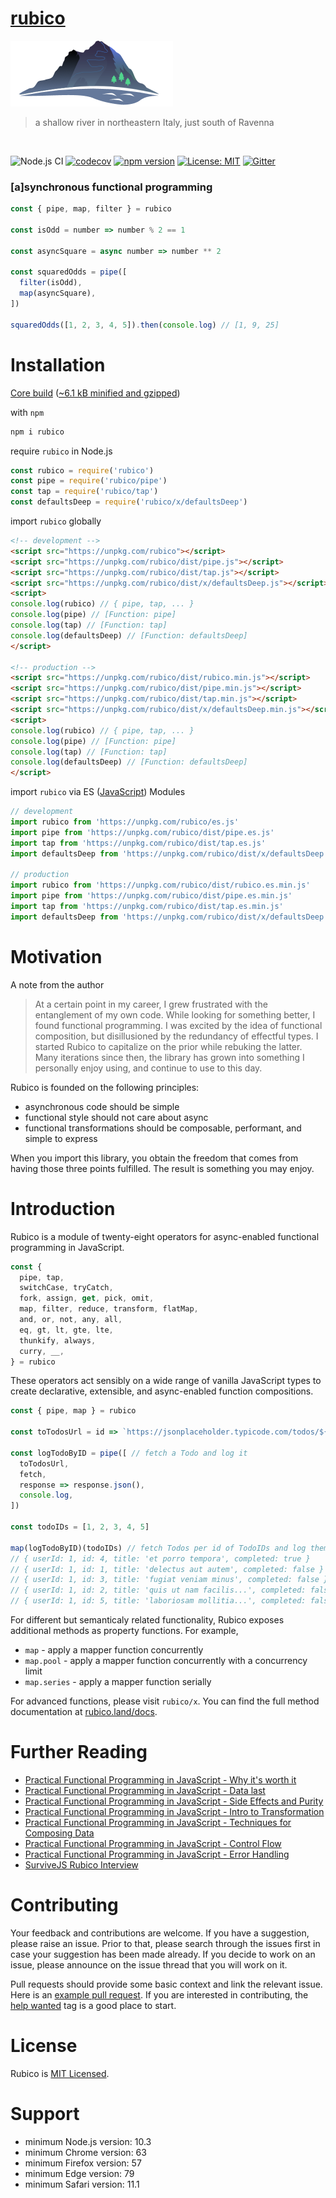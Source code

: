 # [rubico](https://rubico.land/)
![rubico](https://raw.githubusercontent.com/a-synchronous/assets/master/rubico-logo.png)
> a shallow river in northeastern Italy, just south of Ravenna

<br />

![Node.js CI](https://github.com/a-synchronous/rubico/workflows/Node.js%20CI/badge.svg?branch=master)
[![codecov](https://codecov.io/gh/a-synchronous/rubico/branch/master/graph/badge.svg)](https://codecov.io/gh/a-synchronous/rubico)
[![npm version](https://img.shields.io/npm/v/rubico.svg?style=flat)](https://www.npmjs.com/package/rubico)
[![License: MIT](https://img.shields.io/badge/License-MIT-blue.svg)](https://opensource.org/licenses/MIT)
[![Gitter](https://badges.gitter.im/Join_Chat.svg)](https://gitter.im/a-synchronous/rubico)

### [a]synchronous functional programming

```javascript [playground]
const { pipe, map, filter } = rubico

const isOdd = number => number % 2 == 1

const asyncSquare = async number => number ** 2

const squaredOdds = pipe([
  filter(isOdd),
  map(asyncSquare),
])

squaredOdds([1, 2, 3, 4, 5]).then(console.log) // [1, 9, 25]
```

# Installation
[Core build](https://unpkg.com/rubico/index.js) ([~6.1 kB minified and gzipped](https://unpkg.com/rubico/dist/rubico.min.js))

with `npm`
```bash
npm i rubico
```

require `rubico` in Node.js
```javascript
const rubico = require('rubico')
const pipe = require('rubico/pipe')
const tap = require('rubico/tap')
const defaultsDeep = require('rubico/x/defaultsDeep')
```

import `rubico` globally
```html [htmlmixed]
<!-- development -->
<script src="https://unpkg.com/rubico"></script>
<script src="https://unpkg.com/rubico/dist/pipe.js"></script>
<script src="https://unpkg.com/rubico/dist/tap.js"></script>
<script src="https://unpkg.com/rubico/dist/x/defaultsDeep.js"></script>
<script>
console.log(rubico) // { pipe, tap, ... }
console.log(pipe) // [Function: pipe]
console.log(tap) // [Function: tap]
console.log(defaultsDeep) // [Function: defaultsDeep]
</script>

<!-- production -->
<script src="https://unpkg.com/rubico/dist/rubico.min.js"></script>
<script src="https://unpkg.com/rubico/dist/pipe.min.js"></script>
<script src="https://unpkg.com/rubico/dist/tap.min.js"></script>
<script src="https://unpkg.com/rubico/dist/x/defaultsDeep.min.js"></script>
<script>
console.log(rubico) // { pipe, tap, ... }
console.log(pipe) // [Function: pipe]
console.log(tap) // [Function: tap]
console.log(defaultsDeep) // [Function: defaultsDeep]
</script>
```

import `rubico` via ES ([JavaScript](https://developer.mozilla.org/en-US/docs/Web/JavaScript/Guide/Modules)) Modules
```javascript
// development
import rubico from 'https://unpkg.com/rubico/es.js'
import pipe from 'https://unpkg.com/rubico/dist/pipe.es.js'
import tap from 'https://unpkg.com/rubico/dist/tap.es.js'
import defaultsDeep from 'https://unpkg.com/rubico/dist/x/defaultsDeep.es.js'

// production
import rubico from 'https://unpkg.com/rubico/dist/rubico.es.min.js'
import pipe from 'https://unpkg.com/rubico/dist/pipe.es.min.js'
import tap from 'https://unpkg.com/rubico/dist/tap.es.min.js'
import defaultsDeep from 'https://unpkg.com/rubico/dist/x/defaultsDeep.es.min.js'
```

# Motivation

A note from the author
> At a certain point in my career, I grew frustrated with the entanglement of my own code. While looking for something better, I found functional programming. I was excited by the idea of functional composition, but disillusioned by the redundancy of effectful types. I started Rubico to capitalize on the prior while rebuking the latter. Many iterations since then, the library has grown into something I personally enjoy using, and continue to use to this day.

Rubico is founded on the following principles:
 * asynchronous code should be simple
 * functional style should not care about async
 * functional transformations should be composable, performant, and simple to express

When you import this library, you obtain the freedom that comes from having those three points fulfilled. The result is something you may enjoy.

# Introduction

Rubico is a module of twenty-eight operators for async-enabled functional programming in JavaScript.

```javascript
const {
  pipe, tap,
  switchCase, tryCatch,
  fork, assign, get, pick, omit,
  map, filter, reduce, transform, flatMap,
  and, or, not, any, all,
  eq, gt, lt, gte, lte,
  thunkify, always,
  curry, __,
} = rubico
```

These operators act sensibly on a wide range of vanilla JavaScript types to create declarative, extensible, and async-enabled function compositions.

```javascript [playground]
const { pipe, map } = rubico

const toTodosUrl = id => `https://jsonplaceholder.typicode.com/todos/${id}`

const logTodoByID = pipe([ // fetch a Todo and log it
  toTodosUrl,
  fetch,
  response => response.json(),
  console.log,
])

const todoIDs = [1, 2, 3, 4, 5]

map(logTodoByID)(todoIDs) // fetch Todos per id of TodoIDs and log them
// { userId: 1, id: 4, title: 'et porro tempora', completed: true }
// { userId: 1, id: 1, title: 'delectus aut autem', completed: false }
// { userId: 1, id: 3, title: 'fugiat veniam minus', completed: false }
// { userId: 1, id: 2, title: 'quis ut nam facilis...', completed: false }
// { userId: 1, id: 5, title: 'laboriosam mollitia...', completed: false }
```

For different but semanticaly related functionality, Rubico exposes additional methods as property functions. For example,

 * `map` - apply a mapper function concurrently
 * `map.pool` - apply a mapper function concurrently with a concurrency limit
 * `map.series` - apply a mapper function serially

For advanced functions, please visit `rubico/x`. You can find the full method documentation at [rubico.land/docs](https://rubico.land/docs).

# Further Reading
 * [Practical Functional Programming in JavaScript - Why it's worth it](https://dev.to/richytong/practical-functional-programming-in-javascript-why-it-s-worth-it-ep1)
 * [Practical Functional Programming in JavaScript - Data last](https://dev.to/richytong/practical-functional-programming-in-javascript-data-last-1gjo)
 * [Practical Functional Programming in JavaScript - Side Effects and Purity](https://dev.to/richytong/practical-functional-programming-in-javascript-side-effects-and-purity-revised-420h)
 * [Practical Functional Programming in JavaScript - Intro to Transformation](https://dev.to/richytong/practical-functional-programming-in-javascript-intro-to-transformation-55hm)
 * [Practical Functional Programming in JavaScript - Techniques for Composing Data](https://dev.to/richytong/practical-functional-programming-in-javascript-techniques-for-composing-data-c39)
 * [Practical Functional Programming in JavaScript - Control Flow](https://dev.to/richytong/practical-functional-programming-in-javascript-control-flow-2fim)
 * [Practical Functional Programming in JavaScript - Error Handling](https://dev.to/richytong/practical-functional-programming-in-javascript-error-handling-8g5)
 * [SurviveJS Rubico Interview](https://survivejs.com/blog/rubico-interview/)

# Contributing
Your feedback and contributions are welcome. If you have a suggestion, please raise an issue. Prior to that, please search through the issues first in case your suggestion has been made already. If you decide to work on an issue, please announce on the issue thread that you will work on it.

Pull requests should provide some basic context and link the relevant issue. Here is an [example pull request](https://github.com/a-synchronous/rubico/pull/12). If you are interested in contributing, the [help wanted](https://github.com/a-synchronous/rubico/issues?q=is%3Aissue+is%3Aopen+label%3A%22help+wanted%22) tag is a good place to start.

# License
Rubico is [MIT Licensed](https://github.com/a-synchronous/rubico/blob/master/LICENSE).

# Support
 * minimum Node.js version: 10.3
 * minimum Chrome version: 63
 * minimum Firefox version: 57
 * minimum Edge version: 79
 * minimum Safari version: 11.1
